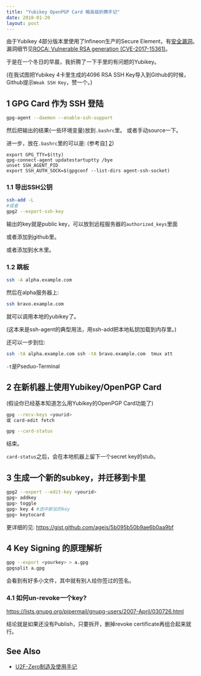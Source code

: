 ```yaml
---
title: "Yubikey OpenPGP Card 略高级折腾手记"
date: 2018-01-20
layout: post
---
```


由于Yubikey 4部分版本里使用了Infineon生产的Secure Element，有[安全漏洞](https://www.yubico.com/support/security-advisories/ysa-2017-01/)。漏洞细节见[ROCA: Vulnerable RSA generation (CVE-2017-15361)](https://crocs.fi.muni.cz/public/papers/rsa_ccs17)。

于是在一个冬日的早晨，我折腾了一下手里的有问题的Yubikey。

(在我试图把Yubikey 4卡里生成的4096 RSA SSH Key导入到Github的时候，Github提示`Weak SSH Key`，赞一个。)


## 1 GPG Card 作为 SSH 登陆

```bash
gpg-agent --daemon --enable-ssh-support
```
然后把输出的结果(一些环境变量)放到`.bashrc`里。 或者手动source一下。

进一步，放在`.bashrc`里的可以是: (参考自[1](https://0day.work/using-a-yubikey-for-gpg-and-ssh/) [2](http://www.engineerbetter.com/blog/yubikey-ssh/))

```
export GPG_TTY=$(tty)
gpg-connect-agent updatestartuptty /bye
unset SSH_AGENT_PID
export SSH_AUTH_SOCK=$(gpgconf --list-dirs agent-ssh-socket)
```

### 1.1 导出SSH公钥

```bash
ssh-add -L
#或者
gpg2 --export-ssh-key 
```

输出的key就是public key，可以放到远程服务器的`authorized_keys`里面

或者添加到github里。

或者添加到水木里。


### 1.2 跳板

```bash
ssh -A alpha.example.com
```

然后在alpha服务器上:

```bash
ssh bravo.example.com
```

就可以调用本地的yubikey了。

(这本来是ssh-agent的典型用法，用ssh-add把本地私钥加载到内存里。)


还可以一步到位:

```bash
ssh -tA alpha.example.com ssh -tA bravo.example.com  tmux att
```

`-t`是Pseduo-Terminal

## 2 在新机器上使用Yubikey/OpenPGP Card

(假设你已经基本知道怎么用Yubikey的OpenPGP Card功能了)

```bash
gpg --recv-keys <yourid>
或 card-edit fetch

gpg --card-status
```
结束。

`card-status`之后，会在本地机器上留下一个secret key的stub。


## 3 生成一个新的subkey，并迁移到卡里

```bash
gpg2 --expert --edit-key <yourid>
gpg> addkey
gpg> toggle
gpg> key 4 #选中新加的key
gpg> keytocard
```

更详细的见: <https://gist.github.com/ageis/5b095b50b9ae6b0aa9bf>


## 4 Key Signing 的原理解析

```bash
gpg --export <yourkey> > a.gpg
gpgsplit a.gpg
```

会看到有好多小文件，其中就有别人给你签过的签名。


### 4.1 如何un-revoke一个key?

<https://lists.gnupg.org/pipermail/gnupg-users/2007-April/030726.html>

结论就是如果还没有Publish，只要拆开，删掉revoke certificate再组合起来就行。


## See Also

 - [U2F-Zero制造及使用手记](http://scateu.me/2016/11/30/u2f-zero.html)
